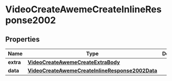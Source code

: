 # VideoCreateAwemeCreateInlineResponse2002

## Properties
Name | Type | Description | Notes
------------ | ------------- | ------------- | -------------
**extra** | [**VideoCreateAwemeCreateExtraBody**](VideoCreateAwemeCreateExtraBody.md) |  |  [optional]
**data** | [**VideoCreateAwemeCreateInlineResponse2002Data**](VideoCreateAwemeCreateInlineResponse2002Data.md) |  |  [optional]
